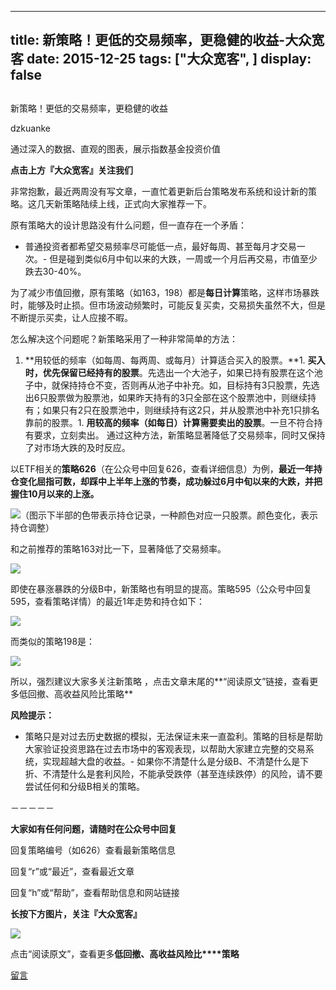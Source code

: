 
---
title:   新策略！更低的交易频率，更稳健的收益-大众宽客
date: 2015-12-25
tags: ["大众宽客", ]
display: false
---


## 



新策略！更低的交易频率，更稳健的收益




dzkuanke




通过深入的数据、直观的图表，展示指数基金投资价值


**点击上方『大众宽客』关注我们**



非常抱歉，最近两周没有写文章，一直忙着更新后台策略发布系统和设计新的策略。这几天新策略陆续上线，正式向大家推荐一下。



原有策略大的设计思路没有什么问题，但一直存在一个矛盾：
- 普通投资者都希望交易频率尽可能低一点，最好每周、甚至每月才交易一次。- 但是碰到类似6月中旬以来的大跌，一周或一个月后再交易，市值至少跌去30-40%。


为了减少市值回撤，原有策略（如163，198）都是**每日计算**策略，这样市场暴跌时，能够及时止损。但市场波动频繁时，可能反复买卖，交易损失虽然不大，但是不断提示买卖，让人应接不暇。



怎么解决这个问题呢？新策略采用了一种非常简单的方法：
1. **用较低的频率（如每周、每两周、或每月）计算适合买入的股票。**1. **买入时，优先保留已经持有的股票**。先选出一个大池子，如果已持有股票在这个池子中，就保持持仓不变，否则再从池子中补充。如，目标持有3只股票，先选出6只股票做为股票池，如果昨天持有的3只全部在这个股票池中，则继续持有；如果只有2只在股票池中，则继续持有这2只，并从股票池中补充1只排名靠前的股票。1. **用较高的频率（如每日）计算需要卖出的股票**。一旦不符合持有要求，立刻卖出。
通过这种方法，新策略显著降低了交易频率，同时又保持了对市场大跌的及时反应。



以ETF相关的**策略626**（在公众号中回复626，查看详细信息）为例，**最近一年持仓变化屈指可数，却踩中上半年上涨的节奏，成功躲过6月中旬以来的大跌，并把握住10月以来的上涨。**

<img data-s="300,640" data-type="png" src="http://mmbiz.qpic.cn/mmbiz/PKw3FQPmhIjEBA0vBsCa2LphfZGTdaDAfiaiaWIzUSibldBo35XXytZaHOJf0jKQyGU4HoKgImbo3kfdoIL0avksw/0?wx_fmt=png" data-ratio="0.6079136690647482" data-w=""/>（图示下半部的色带表示持仓记录，一种颜色对应一只股票。颜色变化，表示持仓调整）



和之前推荐的策略163对比一下，显著降低了交易频率。

<img data-s="300,640" data-type="png" src="http://mmbiz.qpic.cn/mmbiz/PKw3FQPmhIjEBA0vBsCa2LphfZGTdaDAp1qlOmb1JuQaw9TrIUMd73JuXZ1ic7jpJU8tN5CgribibI36nQN3pvUIw/0?wx_fmt=png" data-ratio="0.6115107913669064" data-w=""/>



即使在暴涨暴跌的分级B中，新策略也有明显的提高。策略595（公众号中回复595，查看策略详情）的最近1年走势和持仓如下：

<img data-s="300,640" data-type="png" src="http://mmbiz.qpic.cn/mmbiz/PKw3FQPmhIjEBA0vBsCa2LphfZGTdaDALEvicibW6y0KAo6QAIc8Jj0fS3bia1RHWkpsMQVyD239lvIibSW433hrQA/0?wx_fmt=png" data-ratio="0.6079136690647482" data-w=""/>



而类似的策略198是：

<img data-s="300,640" data-type="png" src="http://mmbiz.qpic.cn/mmbiz/PKw3FQPmhIjEBA0vBsCa2LphfZGTdaDAB9HIDzT7NEqAAEK0obVJ97s2G59KZDh7Xj1KzAicsZqGXGTZAbp8hSQ/0?wx_fmt=png" data-ratio="NaN" data-w="0"/>



所以，强烈建议大家多关注新策略 ，点击文章末尾的**“阅读原文”链接，查看更多低回撤、高收益风险比策略**





**风险提示：**
- 策略只是对过去历史数据的模拟，无法保证未来一直盈利。策略的目标是帮助大家验证投资思路在过去市场中的客观表现，以帮助大家建立完整的交易系统，实现超越大盘的收益。- 如果你不清楚什么是分级B、不清楚什么是下折、不清楚什么是套利风险，不能承受跌停（甚至连续跌停）的风险，请不要尝试任何和分级B相关的策略。


－－－－－

**大家如有任何问题，请随时在公众号中回复**



回复策略编号（如626）查看最新策略信息

回复“r”或“最近”，查看最近文章

回复“h”或“帮助”，查看帮助信息和网站链接



**长按下方图片，关注『大众宽客』**

<img data-s="300,640" data-type="png" data-ratio="NaN" data-w="0" width="auto" src="http://mmbiz.qpic.cn/mmbiz/PKw3FQPmhIjpOw70YiaHYQTPb4TKoqns9M2zxiaLBv1cUZiaEHqVweTjuaW7lzQUemHLxv6k8MpLq8r6cvFhqmDfg/640?wx_fmt=png" style="box-sizing: border-box !important; word-wrap: break-word !important; width: auto !important; visibility: visible !important;"/>





点击“阅读原文”，查看更多**低回撤、高收益风险比****策略**









[留言](javascript:;)


